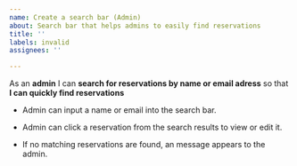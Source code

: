 ```yaml
---
name: Create a search bar (Admin)
about: Search bar that helps admins to easily find reservations
title: ''
labels: invalid
assignees: ''

---
```


As an **admin** I can **search for reservations by name or email adress** so that **I can quickly find reservations**

- Admin can input a name or email into the search bar.

- Admin can click a reservation from the search results to view or edit it.

- If no matching reservations are found, an message appears to the admin.
